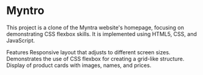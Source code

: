 # Myntro
This project is a clone of the Myntra website's homepage, focusing on demonstrating CSS flexbox skills. It is implemented using HTML5, CSS, and JavaScript.

Features
Responsive layout that adjusts to different screen sizes.
Demonstrates the use of CSS flexbox for creating a grid-like structure.
Display of product cards with images, names, and prices.
